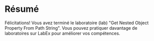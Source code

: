 # Résumé

Félicitations! Vous avez terminé le laboratoire (lab) "Get Nested Object Property From Path String". Vous pouvez pratiquer davantage de laboratoires sur LabEx pour améliorer vos compétences.
